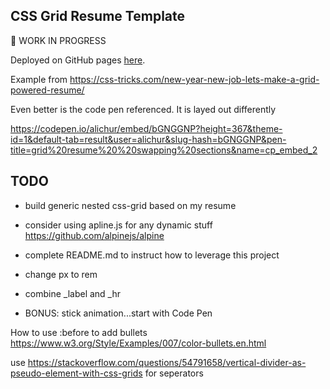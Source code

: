 ## CSS Grid Resume Template


:construction: WORK IN PROGRESS 


Deployed on GitHub pages [here](https://alpiepho.github.io/css-grid-resume/).



Example from https://css-tricks.com/new-year-new-job-lets-make-a-grid-powered-resume/

Even better is the code pen referenced.  It is layed out differently

https://codepen.io/alichur/embed/bGNGGNP?height=367&theme-id=1&default-tab=result&user=alichur&slug-hash=bGNGGNP&pen-title=grid%20resume%20%20swapping%20sections&name=cp_embed_2

## TODO

- build generic nested css-grid based on my resume
- consider using apline.js for any dynamic stuff https://github.com/alpinejs/alpine
- complete README.md to instruct how to leverage this project

- change px to rem
- combine _label and _hr
- BONUS: stick animation...start with Code Pen


How to use :before to add bullets
https://www.w3.org/Style/Examples/007/color-bullets.en.html

use https://stackoverflow.com/questions/54791658/vertical-divider-as-pseudo-element-with-css-grids
for seperators